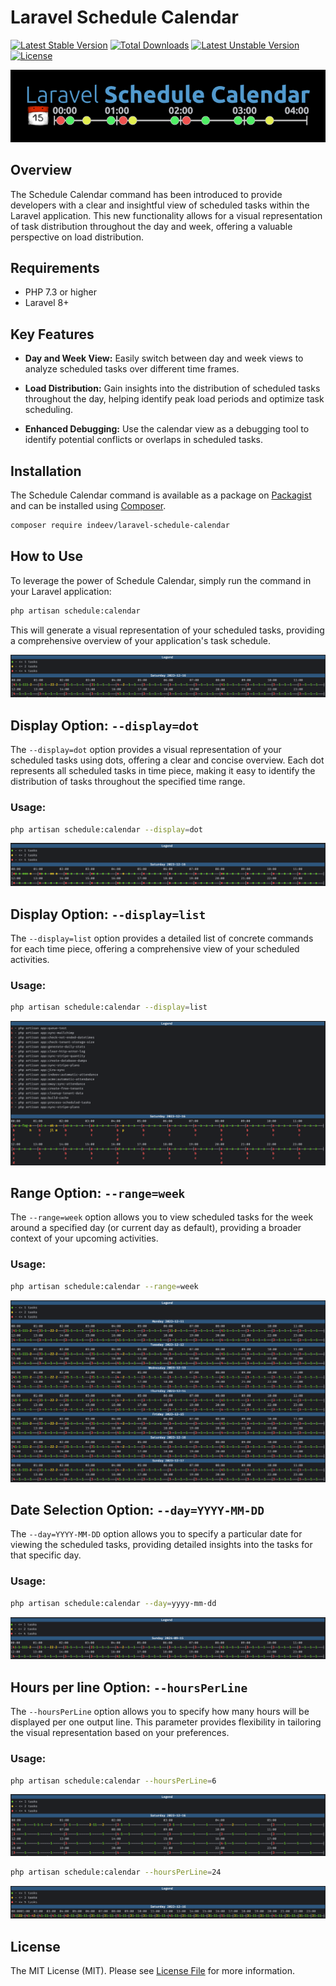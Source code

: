 # Laravel Schedule Calendar

[![Latest Stable Version](http://poser.pugx.org/indeev/laravel-schedule-calendar/v)](https://packagist.org/packages/indeev/laravel-schedule-calendar)
[![Total Downloads](http://poser.pugx.org/indeev/laravel-schedule-calendar/downloads)](https://packagist.org/packages/indeev/laravel-schedule-calendar)
[![Latest Unstable Version](http://poser.pugx.org/indeev/laravel-schedule-calendar/v/unstable)](https://packagist.org/packages/indeev/laravel-rapid-db-anonymizer)
[![License](http://poser.pugx.org/indeev/laravel-schedule-calendar/license)](https://packagist.org/packages/indeev/laravel-schedule-calendar)

![Laravel Remote DB Sync](https://github.com/inDeev/Laravel-Schedule-Calendar/blob/main/img/LaravelScheduleCalendar.png)

## Overview

The Schedule Calendar command has been introduced to provide developers with a clear and insightful view of scheduled tasks within the Laravel application. This new functionality allows for a visual representation of task distribution throughout the day and week, offering a valuable perspective on load distribution.

## Requirements

- PHP 7.3 or higher
- Laravel 8+

## Key Features

- **Day and Week View:** Easily switch between day and week views to analyze scheduled tasks over different time frames.

- **Load Distribution:** Gain insights into the distribution of scheduled tasks throughout the day, helping identify peak load periods and optimize task scheduling.

- **Enhanced Debugging:** Use the calendar view as a debugging tool to identify potential conflicts or overlaps in scheduled tasks.

## Installation

The Schedule Calendar command is available as a package on [Packagist](https://packagist.org/packages/indeev/laravel-schedule-calendar) and can be installed using [Composer](https://getcomposer.org/).

```bash
composer require indeev/laravel-schedule-calendar
```

## How to Use

To leverage the power of Schedule Calendar, simply run the command in your Laravel application:

```bash
php artisan schedule:calendar
```

This will generate a visual representation of your scheduled tasks, providing a comprehensive overview of your application's task schedule.

![Single day with counts](https://github.com/inDeev/Laravel-Schedule-Calendar/blob/main/img/single_day_count.png)

## Display Option: `--display=dot`

The `--display=dot` option provides a visual representation of your scheduled tasks using dots, offering a clear and concise overview. Each dot represents all scheduled tasks in time piece, making it easy to identify the distribution of tasks throughout the specified time range.

### Usage:

```bash
php artisan schedule:calendar --display=dot
```

![Single day with dots](https://github.com/inDeev/Laravel-Schedule-Calendar/blob/main/img/single_day_dot.png)

## Display Option: `--display=list`

The `--display=list` option provides a detailed list of concrete commands for each time piece, offering a comprehensive view of your scheduled activities.

### Usage:

```bash
php artisan schedule:calendar --display=list
```

![Single day list](https://github.com/inDeev/Laravel-Schedule-Calendar/blob/main/img/single_day_list.png)

## Range Option: `--range=week`

The `--range=week` option allows you to view scheduled tasks for the week around a specified day (or current day as default), providing a broader context of your upcoming activities.

### Usage:

```bash
php artisan schedule:calendar --range=week
```

![Week count](https://github.com/inDeev/Laravel-Schedule-Calendar/blob/main/img/week_count.png)

## Date Selection Option: `--day=YYYY-MM-DD`

The `--day=YYYY-MM-DD` option allows you to specify a particular date for viewing the scheduled tasks, providing detailed insights into the tasks for that specific day.

### Usage:

```bash
php artisan schedule:calendar --day=yyyy-mm-dd
```

![Single day date](https://github.com/inDeev/Laravel-Schedule-Calendar/blob/main/img/single_day_date.png)

## Hours per line Option: `--hoursPerLine`

The `--hoursPerLine` option allows you to specify how many hours will be displayed per one output line. This parameter provides flexibility in tailoring the visual representation based on your preferences.

### Usage:

```bash
php artisan schedule:calendar --hoursPerLine=6
```

![Single day 6 hours](https://github.com/inDeev/Laravel-Schedule-Calendar/blob/main/img/single_day_6hourPerLine.png)

```bash
php artisan schedule:calendar --hoursPerLine=24
```

![Single day 24 hours](https://github.com/inDeev/Laravel-Schedule-Calendar/blob/main/img/single_day_24hourPerLine.png)

## License

The MIT License (MIT). Please see [License File](LICENSE.md) for more information.
